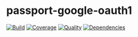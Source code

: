 # passport-google-oauth1

[![Build](https://img.shields.io/travis/jaredhanson/passport-google-oauth1.svg)](https://travis-ci.org/jaredhanson/passport-google-oauth1)
[![Coverage](https://img.shields.io/coveralls/jaredhanson/passport-google-oauth1.svg)](https://coveralls.io/r/jaredhanson/passport-google-oauth1)
[![Quality](https://img.shields.io/codeclimate/github/jaredhanson/passport-google-oauth1.svg?label=quality)](https://codeclimate.com/github/jaredhanson/passport-google-oauth1)
[![Dependencies](https://img.shields.io/david/jaredhanson/passport-google-oauth1.svg)](https://david-dm.org/jaredhanson/passport-google-oauth1)

